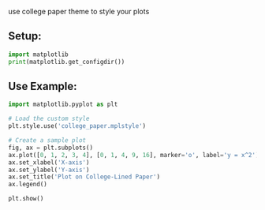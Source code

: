 use college paper theme to style your plots

Setup:
---

```py
import matplotlib
print(matplotlib.get_configdir())
```

Use Example:
---

```py
import matplotlib.pyplot as plt

# Load the custom style
plt.style.use('college_paper.mplstyle')

# Create a sample plot
fig, ax = plt.subplots()
ax.plot([0, 1, 2, 3, 4], [0, 1, 4, 9, 16], marker='o', label='y = x^2')
ax.set_xlabel('X-axis')
ax.set_ylabel('Y-axis')
ax.set_title('Plot on College-Lined Paper')
ax.legend()

plt.show()

```
